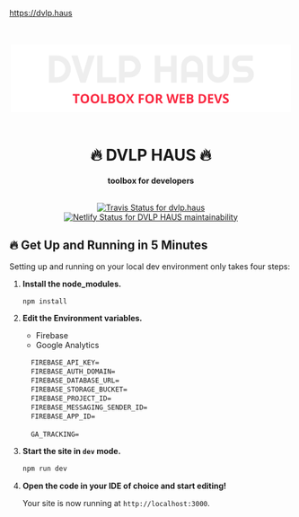 https://dvlp.haus


<div align="center">
  <br>
  <br>
  <img alt="DEV" src="./static/img/logo.svg" width="500px">
  <br>
  <br>
  <h1>🔥 DVLP HAUS 🔥</h1>
  <strong>toolbox for developers</strong>
</div>
<br>
<p align="center">
  <a href="https://travis-ci.com/lukethacoder/dvlp-haus">
    <img src="https://travis-ci.org/lukethacoder/dvlp-haus.svg?branch=master" alt="Travis Status for dvlp.haus">
  </a>
  <a href="https://app.netlify.com/sites/dvlp-haus/deploys">
    <img src="https://api.netlify.com/api/v1/badges/4b38ccb4-466e-491e-8057-7564c1c3ee25/deploy-status" alt="Netlify Status for DVLP HAUS maintainability">
  </a>
</p>

## 🔥 Get Up and Running in 5 Minutes

Setting up and running on your local dev environment only takes four steps:

1. **Install the node_modules.**

   ```shell
   npm install
   ```

2. **Edit the Environment variables.**
    - Firebase
    - Google Analytics
    ```env
      FIREBASE_API_KEY=
      FIREBASE_AUTH_DOMAIN=
      FIREBASE_DATABASE_URL=
      FIREBASE_STORAGE_BUCKET=
      FIREBASE_PROJECT_ID=
      FIREBASE_MESSAGING_SENDER_ID=
      FIREBASE_APP_ID=

      GA_TRACKING=
    ```

3. **Start the site in `dev` mode.**

   ```sh
   npm run dev
   ```

4. **Open the code in your IDE of choice and start editing!**

   Your site is now running at `http://localhost:3000`.
